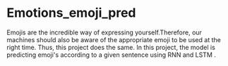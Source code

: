 # Emotions_emoji_pred
Emojis are the incredible way of expressing yourself.Therefore, our machines should also be aware of the appropriate emoji to be used at the right time. Thus, this project does the same. In this project, the model is predicting emoji's according to a given sentence using RNN and LSTM .

